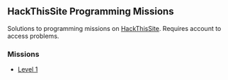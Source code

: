 ## HackThisSite Programming Missions
Solutions to programming missions on [HackThisSite](https://www.hackthissite.org). Requires account to access problems.
### Missions  
- [Level 1](Level01/README.md)

